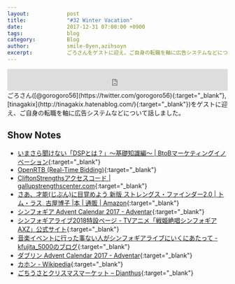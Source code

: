 ```yaml
---
layout:            post
title:             "#32 Winter Vacation"
date:              2017-12-31 07:00:00 +0900
tags:              blog
category:          Blog
author:            smile-0yen,azihsoyn
excerpt:           ごろさんをゲストに迎え、ご自身の転職を軸に広告システムなどについて話しました。
---
```

<iframe width="100%" height="50" scrolling="no" frameborder="no" src="https://w.soundcloud.com/player/?url=https%3A//api.soundcloud.com/tracks/376709789&amp;auto_play=false&amp;hide_related=false&amp;show_user=true&amp;show_reposts=false&amp;visual=false&amp;show_artwork=false&amp;default_height=75"></iframe>
ごろさん([@gorogoro56](https://twitter.com/gorogoro56){:target="_blank"}, [tinagakix](http://tinagakix.hatenablog.com/){:target="_blank"})をゲストに迎え、ご自身の転職を軸に広告システムなどについて話しました。

## Show Notes
- [いまさら聞けない「DSPとは？」～基礎知識編～ \| BtoBマーケティングイノベーション](https://www.innovation.co.jp/b2blog/dsp/){:target="_blank"}
- [OpenRTB \(Real\-Time Bidding\)](https://www.iab.com/guidelines/real-time-bidding-rtb-project/){:target="_blank"}
- [CliftonStrengthsアクセスコード \| gallupstrengthscenter\.com](https://www.gallupstrengthscenter.com/Purchase/ja-JP/Index/?utm_source=En_US&utm_medium=Ad&utm_campaign=SF1SiteAd){:target="_blank"}
- [さあ、才能\(じぶん\)に目覚めよう 新版 ストレングス・ファインダー2\.0 \| トム・ラス, 古屋博子 \|本 \| 通販 \| Amazon](https://www.amazon.co.jp/%E3%81%95%E3%81%82%E3%80%81%E6%89%8D%E8%83%BD-%E3%81%98%E3%81%B6%E3%82%93-%E3%81%AB%E7%9B%AE%E8%A6%9A%E3%82%81%E3%82%88%E3%81%86-%E6%96%B0%E7%89%88-%E3%82%B9%E3%83%88%E3%83%AC%E3%83%B3%E3%82%B0%E3%82%B9%E3%83%BB%E3%83%95%E3%82%A1%E3%82%A4%E3%83%B3%E3%83%80%E3%83%BC2-0/dp/4532321433/ref=sr_1_1?ie=UTF8&qid=1514497165&sr=8-1&keywords=%E3%81%95%E3%81%81%E6%89%8D%E8%83%BD%E3%81%AB%E7%9B%AE%E8%A6%9A%E3%82%81%E3%82%88%E3%81%86){:target="_blank"}
- [シンフォギア Advent Calendar 2017 \- Adventar](https://adventar.org/calendars/2568){:target="_blank"}
- [シンフォギアライブ2018特設ページ \- TVアニメ「戦姫絶唱シンフォギアAXZ」公式サイト](http://www.symphogear-axz.com/live2018/){:target="_blank"}
- [音楽イベントに行った事ない人がシンフォギアライブにいくにあたって \- kfujita\_5000のブログ](http://kfujita-5000.hatenablog.com/entry/2017/12/18/235809){:target="_blank"}
- [ダブリン Advent Calendar 2017 \- Adventar](https://adventar.org/calendars/2589){:target="_blank"}
- [カホン \- Wikipedia](https://ja.wikipedia.org/wiki/%E3%82%AB%E3%83%9B%E3%83%B3){:target="_blank"}
- [ごちうさとクリスマスマーケット – Dianthus](http://www.dianthus.org/ja/%e7%ac%ac11%e7%be%bd-%e5%b0%91%e5%a5%b3%e3%81%af%e8%b5%a4%e3%81%84%e5%a4%96%e5%a5%97%e3%82%92%e7%ba%8f%e3%81%84%e3%82%a6%e3%82%b5%e3%82%ae%e3%82%92%e9%a7%86%e3%82%8a%e3%81%a6%e8%81%96%e5%a4%9c){:target="_blank"}
